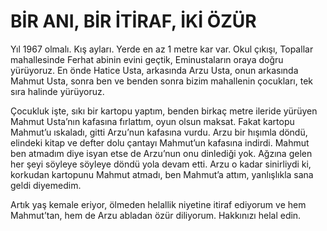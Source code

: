 # BİR ANI, BİR İTİRAF, İKİ ÖZÜR

Yıl 1967 olmalı. Kış ayları. Yerde en az 1 metre kar var. Okul çıkışı, Topallar mahallesinde Ferhat abinin evini geçtik, Eminustaların oraya doğru yürüyoruz. En önde Hatice Usta, arkasında Arzu Usta, onun arkasında Mahmut Usta, sonra ben ve benden sonra bizim mahallenin çocukları, tek sıra halinde yürüyoruz.

Çocukluk işte, sıkı bir kartopu yaptım, benden birkaç metre ileride yürüyen Mahmut Usta’nın kafasına fırlattım, oyun olsun maksat. Fakat kartopu Mahmut’u ıskaladı, gitti Arzu’nun kafasına vurdu. Arzu bir hışımla döndü, elindeki kitap ve defter dolu çantayı Mahmut’un kafasına indirdi. Mahmut ben atmadım diye isyan etse de Arzu’nun onu dinlediği yok. Ağzına gelen her şeyi söyleye söyleye döndü yola devam etti. Arzu o kadar sinirliydi ki, korkudan kartopunu Mahmut atmadı, ben Mahmut’a attım, yanlışlıkla sana geldi diyemedim.

Artık yaş kemale eriyor, ölmeden helallik niyetine itiraf ediyorum ve hem Mahmut’tan, hem de Arzu abladan özür diliyorum. Hakkınızı helal edin.
